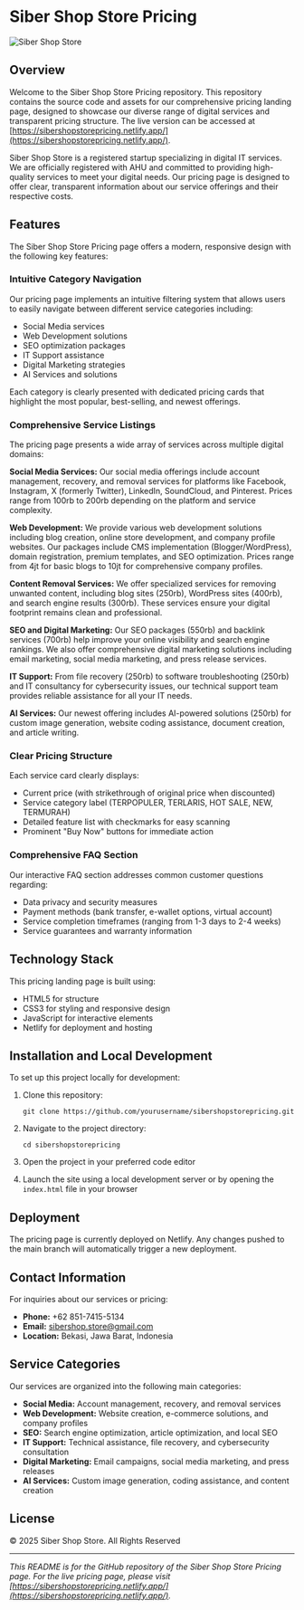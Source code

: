 # Siber Shop Store Pricing

![Siber Shop Store](/home/ubuntu/screenshots/sibershopstorepricin_2025-05-22_01-34-17_5220.webp)

## Overview

Welcome to the Siber Shop Store Pricing repository. This repository contains the source code and assets for our comprehensive pricing landing page, designed to showcase our diverse range of digital services and transparent pricing structure. The live version can be accessed at [https://sibershopstorepricing.netlify.app/](https://sibershopstorepricing.netlify.app/).

Siber Shop Store is a registered startup specializing in digital IT services. We are officially registered with AHU and committed to providing high-quality services to meet your digital needs. Our pricing page is designed to offer clear, transparent information about our service offerings and their respective costs.

## Features

The Siber Shop Store Pricing page offers a modern, responsive design with the following key features:

### Intuitive Category Navigation

Our pricing page implements an intuitive filtering system that allows users to easily navigate between different service categories including:

- Social Media services
- Web Development solutions
- SEO optimization packages
- IT Support assistance
- Digital Marketing strategies
- AI Services and solutions

Each category is clearly presented with dedicated pricing cards that highlight the most popular, best-selling, and newest offerings.

### Comprehensive Service Listings

The pricing page presents a wide array of services across multiple digital domains:

**Social Media Services:**
Our social media offerings include account management, recovery, and removal services for platforms like Facebook, Instagram, X (formerly Twitter), LinkedIn, SoundCloud, and Pinterest. Prices range from 100rb to 200rb depending on the platform and service complexity.

**Web Development:**
We provide various web development solutions including blog creation, online store development, and company profile websites. Our packages include CMS implementation (Blogger/WordPress), domain registration, premium templates, and SEO optimization. Prices range from 4jt for basic blogs to 10jt for comprehensive company profiles.

**Content Removal Services:**
We offer specialized services for removing unwanted content, including blog sites (250rb), WordPress sites (400rb), and search engine results (300rb). These services ensure your digital footprint remains clean and professional.

**SEO and Digital Marketing:**
Our SEO packages (550rb) and backlink services (700rb) help improve your online visibility and search engine rankings. We also offer comprehensive digital marketing solutions including email marketing, social media marketing, and press release services.

**IT Support:**
From file recovery (250rb) to software troubleshooting (250rb) and IT consultancy for cybersecurity issues, our technical support team provides reliable assistance for all your IT needs.

**AI Services:**
Our newest offering includes AI-powered solutions (250rb) for custom image generation, website coding assistance, document creation, and article writing.

### Clear Pricing Structure

Each service card clearly displays:

- Current price (with strikethrough of original price when discounted)
- Service category label (TERPOPULER, TERLARIS, HOT SALE, NEW, TERMURAH)
- Detailed feature list with checkmarks for easy scanning
- Prominent "Buy Now" buttons for immediate action

### Comprehensive FAQ Section

Our interactive FAQ section addresses common customer questions regarding:

- Data privacy and security measures
- Payment methods (bank transfer, e-wallet options, virtual account)
- Service completion timeframes (ranging from 1-3 days to 2-4 weeks)
- Service guarantees and warranty information

## Technology Stack

This pricing landing page is built using:

- HTML5 for structure
- CSS3 for styling and responsive design
- JavaScript for interactive elements
- Netlify for deployment and hosting

## Installation and Local Development

To set up this project locally for development:

1. Clone this repository:
   ```
   git clone https://github.com/yourusername/sibershopstorepricing.git
   ```

2. Navigate to the project directory:
   ```
   cd sibershopstorepricing
   ```

3. Open the project in your preferred code editor

4. Launch the site using a local development server or by opening the `index.html` file in your browser

## Deployment

The pricing page is currently deployed on Netlify. Any changes pushed to the main branch will automatically trigger a new deployment.

## Contact Information

For inquiries about our services or pricing:

- **Phone:** +62 851-7415-5134
- **Email:** sibershop.store@gmail.com
- **Location:** Bekasi, Jawa Barat, Indonesia

## Service Categories

Our services are organized into the following main categories:

- **Social Media:** Account management, recovery, and removal services
- **Web Development:** Website creation, e-commerce solutions, and company profiles
- **SEO:** Search engine optimization, article optimization, and local SEO
- **IT Support:** Technical assistance, file recovery, and cybersecurity consultation
- **Digital Marketing:** Email campaigns, social media marketing, and press releases
- **AI Services:** Custom image generation, coding assistance, and content creation

## License

© 2025 Siber Shop Store. All Rights Reserved

---

*This README is for the GitHub repository of the Siber Shop Store Pricing page. For the live pricing page, please visit [https://sibershopstorepricing.netlify.app/](https://sibershopstorepricing.netlify.app/).*
